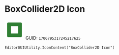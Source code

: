 # BoxCollider2D Icon
![](/img/BoxCollider2D%20Icon.png)
GUID: `1706795317245217625`
```
EditorGUIUtility.IconContent("BoxCollider2D Icon")
```
